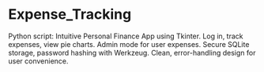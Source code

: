 # Expense_Tracking
Python script: Intuitive Personal Finance App using Tkinter. Log in, track expenses, view pie charts. Admin mode for user expenses. Secure SQLite storage, password hashing with Werkzeug. Clean, error-handling design for user convenience.
